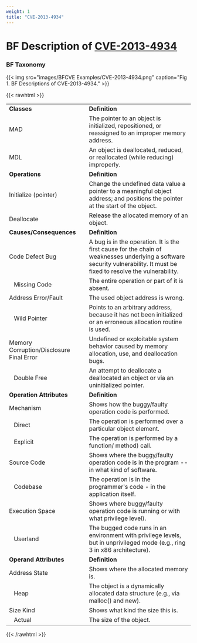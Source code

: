 ```yaml
---
weight: 1
title: "CVE-2013-4934"
---
```

# BF Description of [CVE-2013-4934](https://cve.mitre.org/cgi-bin/cvename.cgi?name=CVE-2013-4934)

### BF Taxonomy


{{< img src="images/BFCVE Examples/CVE-2013-4934.png" caption="Fig 1. BF Descriptions of CVE-2013-4934." >}}

{{< rawhtml >}}
<table class="table">
		<tr>
			<td><strong>Classes</strong></td>
	<td><strong>Definition</strong></td>
	</tr>
	<tr>
			<td>MAD</td>
	<td>The pointer to an object is initialized, repositioned, or reassigned to an improper memory address.</td>
	</tr>
	<tr>
			<td>MDL</td>
	<td>An object is deallocated, reduced, or reallocated (while reducing) improperly.</td>
	</tr>
	<tr>
			<td><strong>Operations</strong></td>
	<td><strong>Definition</strong></td>
	</tr>
	<tr>
			<td>Initialize (pointer)</td>
	<td>Change the undefined data value a pointer to a meaningful object address; and positions the pointer at the start of the object.</td>
	</tr>
	<tr>
			<td>Deallocate</td>
	<td>Release the allocated memory of an object.</td>
	</tr>
	<tr>
			<td><strong>Causes/Consequences</strong></td>
	<td><strong>Definition</strong></td>
	</tr>
	<tr>
			<td>Code Defect Bug</td>
	<td>A bug is in the operation. It is the first cause for the chain of weaknesses underlying a software security vulnerability. It must be fixed to resolve the vulnerability.</td>
	</tr>
	<tr>
			<td>   Missing Code</td>
	<td>The entire operation or part of it is absent.</td>
	</tr>
	<tr>
			<td>Address Error/Fault</td>
	<td>The used object address is wrong.</td>
	</tr>
	<tr>
			<td>   Wild Pointer</td>
	<td>Points to an arbitrary address, because it has not been initialized or an erroneous allocation routine is used.</td>
	</tr>
	<tr>
			<td>Memory Corruption/Disclosure Final Error</td>
	<td>Undefined or exploitable system behavior caused by memory allocation, use, and deallocation bugs.</td>
	</tr>
	<tr>
			<td>   Double Free</td>
	<td>An attempt to deallocate a deallocated an object or via an uninitialized pointer.</td>
	</tr>
	<tr>
			<td><strong>Operation Attributes</strong></td>
	<td><strong>Definition</strong></td>
	</tr>
	<tr>
			<td>Mechanism</td>
	<td>Shows how the buggy/faulty operation code is performed.</td>
	</tr>
	<tr>
			<td>   Direct</td>
	<td>The operation is performed over a particular object element.</td>
	</tr>
	<tr>
			<td>   Explicit</td>
	<td>The operation is performed by a function/ method) call.</td>
	</tr>
	<tr>
			<td>Source Code</td>
	<td>Shows where the buggy/faulty operation code is in the program -- in what kind of software.</td>
	</tr>
	<tr>
			<td>   Codebase</td>
	<td>The operation is in the programmer's code - in the application itself.</td>
	</tr>
	<tr>
			<td>Execution Space</td>
	<td>Shows where buggy/faulty operation code is running or with what privilege level).</td>
	</tr>
	<tr>
			<td>   Userland</td>
	<td>The bugged code runs in an environment with privilege levels, but in unprivileged mode (e.g., ring 3 in x86 architecture).</td>
	</tr>
	<tr>
			<td><strong>Operand Attributes</strong></td>
	<td><strong>Definition</strong></td>
	</tr>
	<tr>
			<td>Address State</td>
	<td>Shows where the allocated memory is.</td>
	</tr>
	<tr>
			<td>   Heap</td>
	<td>The object is a dynamically allocated data structure (e.g., via malloc() and new).</td>
	</tr>
	<tr>
			<td>Size Kind</td>
	<td>Shows what kind the size this is.</td>
	</tr>
	<tr>
			<td>   Actual</td>
	<td>The size of the object.</td>
	</tr>
	
</table>
{{< /rawhtml >}}
	